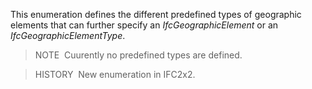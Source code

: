 ﻿This enumeration defines the different predefined types of geographic elements that can further specify an _IfcGeographicElement_ or an _IfcGeographicElementType_.

> NOTE&nbsp; Cuurently no predefined types are defined.

> HISTORY&nbsp; New enumeration in IFC2x2.